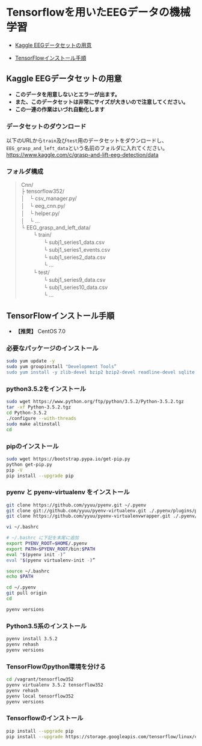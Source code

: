# Tensorflowを用いたEEGデータの機械学習

- [Kaggle EEGデータセットの用意](#eeg-data)

- [TensorFlowインストール手順](#tensorflow-install)

<a name="eeg-data"></a>

## Kaggle EEGデータセットの用意
 - **このデータを用意しないとエラーが出ます。**
 - **また、このデータセットは非常にサイズが大きいので注意してください。**
 - **この一連の作業はいづれ自動化します**
 
 ### データセットのダウンロード
 
 以下のURLから`train`及び`test`用のデータセットをダウンロードし、`EEG_grasp_and_left_data`という名前のフォルダに入れてください。  
 https://www.kaggle.com/c/grasp-and-lift-eeg-detection/data  
 
 ### フォルダ構成
 
> Cnn/  
>  ├ tensorflow352/  
>  │　└ csv_manager.py/  
>  │　└ eeg_cnn.py/  
>  │　└ helper.py/  
>  │　└ ...  
>  └ EEG_grasp_and_left_data/  
>　 　└ train/  
>　 　　　└ subj1_series1_data.csv  
>　 　　　└ subj1_series1_events.csv  
>　 　　　└ subj1_series2_data.csv  
>　 　　　└ ...  
>　 　└ test/  
>　 　　　└ subj1_series9_data.csv  
>　 　　　└ subj1_series10_data.csv  
>　 　　　└ ...  
 
<a name="tensorflow-install"></a>

## TensorFlowインストール手順
- **【推奨】** CentOS 7.0

### 必要なパッケージのインストール
```bash
sudo yum update -y
sudo yum groupinstall "Development Tools”
sudo yum install -y zlib-devel bzip2 bzip2-devel readline-devel sqlite sqlite-devel openssl-devel
```

### python3.5.2をインストール
```bash
sudo wget https://www.python.org/ftp/python/3.5.2/Python-3.5.2.tgz
tar -xf Python-3.5.2.tgz
cd Python-3.5.2
./configure --with-threads
sudo make altinstall
cd
```

### pipのインストール
```bash
sudo wget https://bootstrap.pypa.io/get-pip.py
python get-pip.py
pip -V
pip install --upgrade pip
```

### pyenv と pyenv-virtualenv をインストール
```bash
git clone https://github.com/yyuu/pyenv.git ~/.pyenv
git clone git://github.com/yyuu/pyenv-virtualenv.git ./.pyenv/plugins/pyenv-virtualenv
git clone https://github.com/yyuu/pyenv-virtualenvwrapper.git ./.pyenv/plugins/pyenv-virtualenvwrapper

vi ~/.bashrc
```
```bash
# ~/.bashrc に下記を末尾に追加
export PYENV_ROOT=$HOME/.pyenv
export PATH=$PYENV_ROOT/bin:$PATH
eval "$(pyenv init -)”
eval "$(pyenv virtualenv-init -)”
```
```bash
source ~/.bashrc
echo $PATH

cd ~/.pyenv
git pull origin
cd

pyenv versions
```

### Python3.5系のインストール
```bash
pyenv install 3.5.2
pyenv rehash
pyenv versions
```

### TensorFlowのpython環境を分ける
```bash
cd /vagrant/tensorflow352
pyenv virtualenv 3.5.2 tensorflow352
pyenv rehash
pyenv local tensorflow352
pyenv versions
```

### Tensorflowのインストール
```bash
pip install --upgrade pip
pip install --upgrade https://storage.googleapis.com/tensorflow/linux/cpu/tensorflow-0.10.0rc0-cp35-cp35m-linux_x86_64.whl
```
